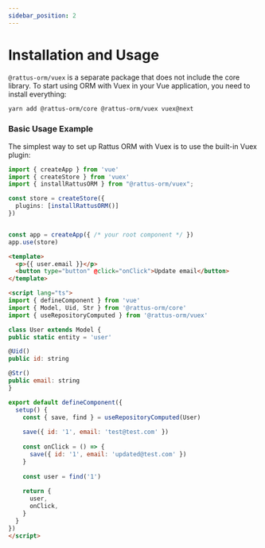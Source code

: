 ```yaml
---
sidebar_position: 2
---
```


# Installation and Usage

`@rattus-orm/vuex` is a separate package that does not include the core library. To start
using ORM with Vuex in your Vue application, you need to install everything:
```bash
yarn add @rattus-orm/core @rattus-orm/vuex vuex@next
```

### Basic Usage Example
The simplest way to set up Rattus ORM with Vuex is to use the built-in Vuex plugin:

```typescript title="main.ts"
import { createApp } from 'vue'
import { createStore } from 'vuex'
import { installRattusORM } from "@rattus-orm/vuex";

const store = createStore({ 
  plugins: [installRattusORM()]
})


const app = createApp({ /* your root component */ })
app.use(store)
```

```html title="App.vue"
<template>
  <p>{{ user.email }}</p>
  <button type="button" @click="onClick">Update email</button>
</template>

<script lang="ts">
import { defineComponent } from 'vue'
import { Model, Uid, Str } from '@rattus-orm/core'
import { useRepositoryComputed } from '@rattus-orm/vuex'

class User extends Model {
public static entity = 'user'

@Uid()
public id: string

@Str()
public email: string
}

export default defineComponent({
  setup() {
    const { save, find } = useRepositoryComputed(User)
    
    save({ id: '1', email: 'test@test.com' })
    
    const onClick = () => {
      save({ id: '1', email: 'updated@test.com' })
    }
    
    const user = find('1')
    
    return {
      user,
      onClick,
    }
  }
})
</script>
```

